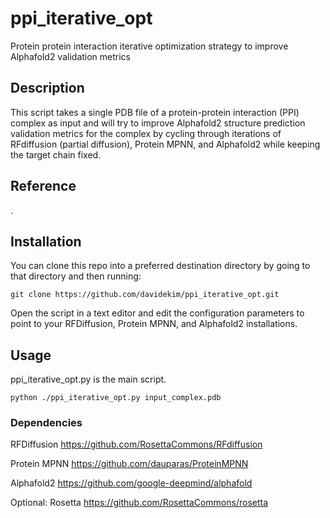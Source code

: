 # ppi_iterative_opt
Protein protein interaction iterative optimization strategy to improve Alphafold2 validation metrics

## Description
This script takes a single PDB file of a protein-protein interaction (PPI) complex as input and will try to improve Alphafold2 structure prediction validation metrics for the complex by cycling through iterations of RFdiffusion (partial diffusion), Protein MPNN, and Alphafold2 while keeping the target chain fixed.

## Reference
.

## Installation
You can clone this repo into a preferred destination directory by going to that directory and then running:

`git clone https://github.com/davidekim/ppi_iterative_opt.git`

Open the script in a text editor and edit the configuration parameters to point to your RFDiffusion, Protein MPNN, and Alphafold2 installations. 

## Usage
ppi_iterative_opt.py is the main script.

`python ./ppi_iterative_opt.py input_complex.pdb`

### Dependencies
RFDiffusion https://github.com/RosettaCommons/RFdiffusion

Protein MPNN https://github.com/dauparas/ProteinMPNN

Alphafold2 https://github.com/google-deepmind/alphafold

Optional: Rosetta https://github.com/RosettaCommons/rosetta
